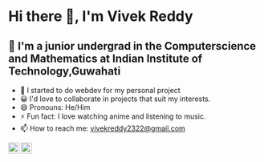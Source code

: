 # Hi there 👋, I'm Vivek Reddy

## 🌱 I'm a junior undergrad in the Computerscience and Mathematics at Indian Institute of Technology,Guwahati

- 👀 I started to do webdev for my personal project
- 😀 I'd love to collaborate in projects that suit my interests.
- 😄 Pronouns: He/Him
- ⚡ Fun fact: I love watching anime and listening to music.
- 📫 How to reach me: [vivekreddy2322@gmail.com](mailto:vivekreddy2322@gmail.com)

  
[<img align="left" alt="LinkedIn" width="22px" src="https://cdn.jsdelivr.net/npm/simple-icons@v3/icons/linkedin.svg" />](https://www.linkedin.com/in/vivek-reddy-ragireddy-421b06248/)
[<img align="left" alt="Instagram" width="22px" src="https://cdn.jsdelivr.net/npm/simple-icons@v3/icons/instagram.svg" />](https://www.instagram.com/_vivekreddy._/?next=%2F)







